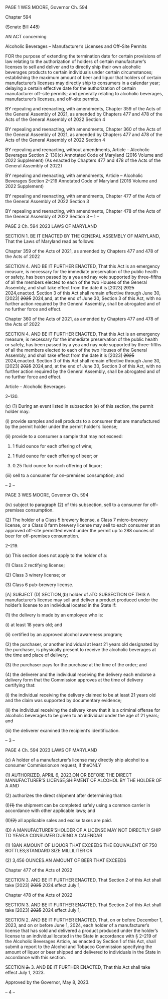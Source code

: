 PAGE 1
WES MOORE, Governor Ch. 594

Chapter 594

(Senate Bill 448)

AN ACT concerning

Alcoholic Beverages – Manufacturer’s Licenses and Off–Site Permits

FOR the purpose of extending the termination date for certain provisions of law relating to
the authorization of holders of certain manufacturer’s licenses to sell and deliver and
to directly ship their own alcoholic beverages products to certain individuals under
certain circumstances; establishing the maximum amount of beer and liquor that
holders of certain manufacturer’s licenses may directly ship to consumers in a
calendar year; delaying a certain effective date for the authorization of certain
manufacturer off–site permits; and generally relating to alcoholic beverages,
manufacturer’s licenses, and off–site permits.

BY repealing and reenacting, with amendments,
Chapter 359 of the Acts of the General Assembly of 2021, as amended by Chapters
477 and 478 of the Acts of the General Assembly of 2022
Section 4

BY repealing and reenacting, with amendments,
Chapter 360 of the Acts of the General Assembly of 2021, as amended by Chapters
477 and 478 of the Acts of the General Assembly of 2022
Section 4

BY repealing and reenacting, without amendments,
Article – Alcoholic Beverages
Section 2–130(c)
Annotated Code of Maryland
(2016 Volume and 2022 Supplement)
(As enacted by Chapters 477 and 478 of the Acts of the General Assembly of 2022)

BY repealing and reenacting, with amendments,
Article – Alcoholic Beverages
Section 2–219
Annotated Code of Maryland
(2016 Volume and 2022 Supplement)

BY repealing and reenacting, with amendments,
Chapter 477 of the Acts of the General Assembly of 2022
Section 3

BY repealing and reenacting, with amendments,
Chapter 478 of the Acts of the General Assembly of 2022
Section 3
– 1 –

PAGE 2
Ch. 594 2023 LAWS OF MARYLAND

SECTION 1. BE IT ENACTED BY THE GENERAL ASSEMBLY OF MARYLAND,
That the Laws of Maryland read as follows:

Chapter 359 of the Acts of 2021, as amended by Chapters 477 and 478 of the Acts
of 2022

SECTION 4. AND BE IT FURTHER ENACTED, That this Act is an emergency
measure, is necessary for the immediate preservation of the public health or safety, has
been passed by a yea and nay vote supported by three–fifths of all the members elected to
each of the two Houses of the General Assembly, and shall take effect from the date it is
[2023] ~~2025~~ 2024,enacted. Section 3 of this Act shall remain effective through June 30,
[2023] ~~2025~~ 2024,and, at the end of June 30, Section 3 of this Act, with no further action
required by the General Assembly, shall be abrogated and of no further force and effect.

Chapter 360 of the Acts of 2021, as amended by Chapters 477 and 478 of the Acts
of 2022

SECTION 4. AND BE IT FURTHER ENACTED, That this Act is an emergency
measure, is necessary for the immediate preservation of the public health or safety, has
been passed by a yea and nay vote supported by three–fifths of all the members elected to
each of the two Houses of the General Assembly, and shall take effect from the date it is
[2023] ~~2025~~ 2024,enacted. Section 3 of this Act shall remain effective through June 30,
[2023] ~~2025~~ 2024,and, at the end of June 30, Section 3 of this Act, with no further action
required by the General Assembly, shall be abrogated and of no further force and effect.

Article – Alcoholic Beverages

2–130.

(c) (1) During an event listed in subsection (e) of this section, the permit holder
may:

(i) provide samples and sell products to a consumer that are
manufactured by the permit holder under the permit holder’s license;

(ii) provide to a consumer a sample that may not exceed:

1. 1 fluid ounce for each offering of wine;

2. 1 fluid ounce for each offering of beer; or

3. 0.25 fluid ounce for each offering of liquor;

(iii) sell to a consumer for on–premises consumption; and

– 2 –

PAGE 3
WES MOORE, Governor Ch. 594

(iv) subject to paragraph (2) of this subsection, sell to a consumer for
off–premises consumption.

(2) The holder of a Class 5 brewery license, a Class 7
micro–brewery license, or a Class 8 farm brewery license may sell to each consumer at an
approved off–site permitted event under the permit up to 288 ounces of beer for
off–premises consumption.

2–219.

(a) This section does not apply to the holder of a:

(1) Class 2 rectifying license;

(2) Class 3 winery license; or

(3) Class 6 pub–brewery license.

[A] SUBJECT (D) SECTION,(b) holder of aTO SUBSECTION OF THIS A
manufacturer’s license may sell and deliver a product produced under the holder’s license
to an individual located in the State if:

(1) the delivery is made by an employee who is:

(i) at least 18 years old; and

(ii) certified by an approved alcohol awareness program;

(2) the purchaser, or another individual at least 21 years old designated by
the purchaser, is physically present to receive the alcoholic beverages at the time and place
of delivery;

(3) the purchaser pays for the purchase at the time of the order; and

(4) the deliverer and the individual receiving the delivery each endorse a
delivery form that the Commission approves at the time of delivery certifying that:

(i) the individual receiving the delivery claimed to be at least 21
years old and the claim was supported by documentary evidence;

(ii) the individual receiving the delivery knew that it is a criminal
offense for alcoholic beverages to be given to an individual under the age of 21 years; and

(iii) the deliverer examined the recipient’s identification.

– 3 –

PAGE 4
Ch. 594 2023 LAWS OF MARYLAND

(c) A holder of a manufacturer’s license may directly ship alcohol to a consumer
Commission:on request, if theONLY

(1) AUTHORIZED, APRIL 6, 2023,ON OR BEFORE THE DIRECT
MANUFACTURER’S LICENSE;SHIPMENT OF ALCOHOL BY THE HOLDER OF A AND

(2) authorizes the direct shipment after determining that:

(I)~~(1)~~ the shipment can be completed safely using a common carrier in
accordance with other applicable laws; and

(II)~~(2)~~ all applicable sales and excise taxes are paid.

(D) A MANUFACTURER’SHOLDER OF A LICENSE MAY NOT DIRECTLY SHIP TO
YEAR:A CONSUMER DURING A CALENDAR

(1) 18AN AMOUNT OF LIQUOR THAT EXCEEDS THE EQUIVALENT OF
750 BOTTLES;STANDARD SIZE MILLILITER OR

(2) 3,456 OUNCES.AN AMOUNT OF BEER THAT EXCEEDS

Chapter 477 of the Acts of 2022

SECTION 3. AND BE IT FURTHER ENACTED, That Section 2 of this Act shall take
[2023] ~~2025~~ 2024.effect July 1,

Chapter 478 of the Acts of 2022

SECTION 3. AND BE IT FURTHER ENACTED, That Section 2 of this Act shall take
[2023] ~~2025~~ 2024.effect July 1,

SECTION 2. AND BE IT FURTHER ENACTED, That, on or before December 1,
2023, and on or before June 1, 2024, each holder of a manufacturer’s license that has sold
and delivered a product produced under the holder’s license to an individual located in the
State in accordance with § 2–219 of the Alcoholic Beverages Article, as enacted by Section 1
of this Act, shall submit a report to the Alcohol and Tobacco Commission specifying the
amount of liquor or beer shipped and delivered to individuals in the State in accordance
with this section.

SECTION ~~2.~~ 3. AND BE IT FURTHER ENACTED, That this Act shall take effect
July 1, 2023.

Approved by the Governor, May 8, 2023.

– 4 –